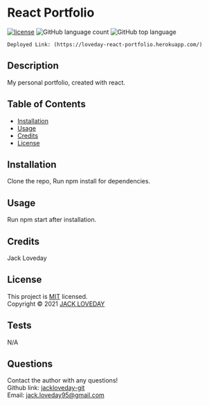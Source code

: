 
  # React Portfolio
  [![license](https://img.shields.io/badge/License-MIT-brightgreen.svg)](https://choosealicense.com/licenses/mit/)
  ![GitHub language count](https://img.shields.io/github/languages/count/jackloveday-git/loveday-my-react-portfolio)
  ![GitHub top language](https://img.shields.io/github/languages/top/jackloveday-git/loveday-my-react-portfolio)
  
    Deployed Link: (https://loveday-react-portfolio.herokuapp.com/)

  ## Description
  My personal portfolio, created with react.

  ## Table of Contents
  * [Installation](#installation)
  * [Usage](#usage)
  * [Credits](#credits)
  * [License](#license)

  ## Installation
  Clone the repo,
  Run npm install for dependencies.
  
  ## Usage 
 Run npm start after installation.
  
  ## Credits
  Jack Loveday
  
  ## License
  This project is [MIT](https://choosealicense.com/licenses/mit/) licensed.<br />
  Copyright © 2021 [JACK LOVEDAY](https://github.com/jackloveday-git)

  
  ## Tests
  N/A
  ## Questions
  Contact the author with any questions!<br>
  Github link: [jackloveday-git](https://github.com/jackloveday-git)<br>Email: jack.loveday95@gmail.com
  